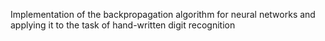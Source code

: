  Implementation of the backpropagation algorithm for neural networks and applying it to the task of hand-written digit recognition
